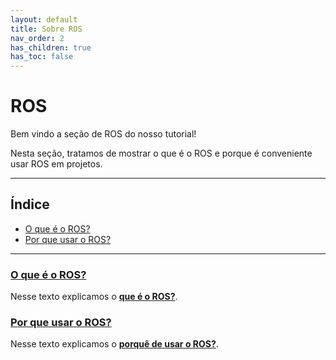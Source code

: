 ```yaml
---
layout: default
title: Sobre ROS
nav_order: 2
has_children: true
has_toc: false
---
```


# ROS 

Bem vindo a seção de ROS do nosso tutorial! 

Nesta seção, tratamos de mostrar o que é o ROS e porque é conveniente usar ROS em projetos.


---
## Índice

- [O que é o ROS?](./WhatIs.md)
- [Por que usar o ROS?](./WhyToUse.md)

---

### **[O que é o ROS?](./WhatIs.md)**
Nesse texto explicamos o **[que é o ROS?](./WhatIs.md)**.

### **[Por que usar o ROS?](./WhyToUse.md)**
Nesse texto explicamos o **[porquê de usar o ROS?](./WhyToUse.md)**.